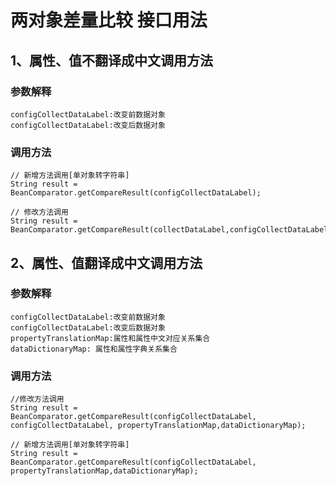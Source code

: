 # 两对象差量比较 接口用法
## 1、属性、值不翻译成中文调用方法
### 参数解释
    configCollectDataLabel:改变前数据对象
    configCollectDataLabel:改变后数据对象
### 调用方法
    // 新增方法调用[单对象转字符串]
    String result =  BeanComparator.getCompareResult(configCollectDataLabel);
    
    // 修改方法调用    
    String result =  BeanComparator.getCompareResult(collectDataLabel,configCollectDataLabel);

## 2、属性、值翻译成中文调用方法
### 参数解释
    configCollectDataLabel:改变前数据对象
    configCollectDataLabel:改变后数据对象
    propertyTranslationMap:属性和属性中文对应关系集合
    dataDictionaryMap: 属性和属性字典关系集合
### 调用方法    
    //修改方法调用    
    String result =  BeanComparator.getCompareResult(configCollectDataLabel, configCollectDataLabel, propertyTranslationMap,dataDictionaryMap);
    
    // 新增方法调用[单对象转字符串]
    String result =  BeanComparator.getCompareResult(configCollectDataLabel, propertyTranslationMap,dataDictionaryMap);
